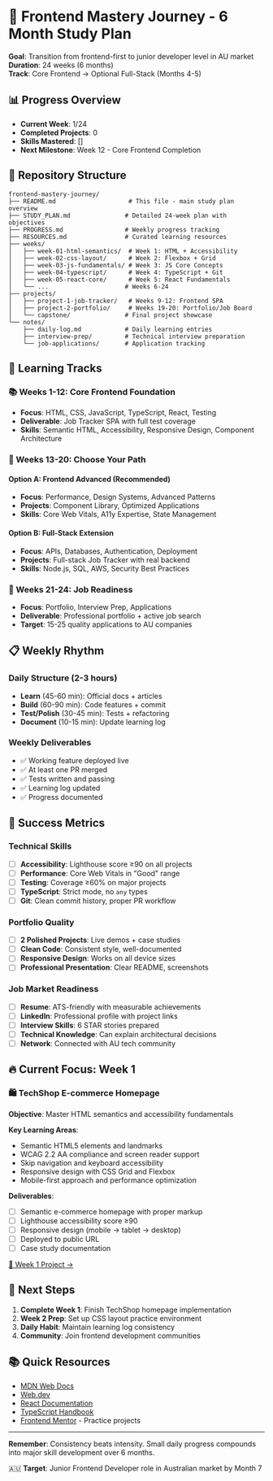 # 🚀 Frontend Mastery Journey - 6 Month Study Plan

**Goal**: Transition from frontend-first to junior developer level in AU market  
**Duration**: 24 weeks (6 months)  
**Track**: Core Frontend → Optional Full-Stack (Months 4-5)

## 📊 Progress Overview

- **Current Week**: 1/24
- **Completed Projects**: 0
- **Skills Mastered**: []
- **Next Milestone**: Week 12 - Core Frontend Completion

## 📁 Repository Structure

```
frontend-mastery-journey/
├── README.md                    # This file - main study plan overview
├── STUDY_PLAN.md               # Detailed 24-week plan with objectives
├── PROGRESS.md                 # Weekly progress tracking
├── RESOURCES.md                # Curated learning resources
├── weeks/
│   ├── week-01-html-semantics/  # Week 1: HTML + Accessibility
│   ├── week-02-css-layout/      # Week 2: Flexbox + Grid
│   ├── week-03-js-fundamentals/ # Week 3: JS Core Concepts
│   ├── week-04-typescript/      # Week 4: TypeScript + Git
│   ├── week-05-react-core/      # Week 5: React Fundamentals
│   └── ...                     # Weeks 6-24
├── projects/
│   ├── project-1-job-tracker/   # Weeks 9-12: Frontend SPA
│   ├── project-2-portfolio/     # Weeks 19-20: Portfolio/Job Board
│   └── capstone/               # Final project showcase
└── notes/
    ├── daily-log.md            # Daily learning entries
    ├── interview-prep/         # Technical interview preparation
    └── job-applications/       # Application tracking
```

## 🎯 Learning Tracks

### 📚 Weeks 1-12: Core Frontend Foundation
- **Focus**: HTML, CSS, JavaScript, TypeScript, React, Testing
- **Deliverable**: Job Tracker SPA with full test coverage
- **Skills**: Semantic HTML, Accessibility, Responsive Design, Component Architecture

### 🔀 Weeks 13-20: Choose Your Path

#### Option A: Frontend Advanced (Recommended)
- **Focus**: Performance, Design Systems, Advanced Patterns
- **Projects**: Component Library, Optimized Applications
- **Skills**: Core Web Vitals, A11y Expertise, State Management

#### Option B: Full-Stack Extension
- **Focus**: APIs, Databases, Authentication, Deployment
- **Projects**: Full-stack Job Tracker with real backend
- **Skills**: Node.js, SQL, AWS, Security Best Practices

### 🎯 Weeks 21-24: Job Readiness
- **Focus**: Portfolio, Interview Prep, Applications
- **Deliverable**: Professional portfolio + active job search
- **Target**: 15-25 quality applications to AU companies

## 📋 Weekly Rhythm

### Daily Structure (2-3 hours)
- **Learn** (45-60 min): Official docs + articles
- **Build** (60-90 min): Code features + commit
- **Test/Polish** (30-45 min): Tests + refactoring
- **Document** (10-15 min): Update learning log

### Weekly Deliverables
- ✅ Working feature deployed live
- ✅ At least one PR merged
- ✅ Tests written and passing
- ✅ Learning log updated
- ✅ Progress documented

## 🌟 Success Metrics

### Technical Skills
- [ ] **Accessibility**: Lighthouse score ≥90 on all projects
- [ ] **Performance**: Core Web Vitals in "Good" range
- [ ] **Testing**: Coverage ≥60% on major projects
- [ ] **TypeScript**: Strict mode, no `any` types
- [ ] **Git**: Clean commit history, proper PR workflow

### Portfolio Quality
- [ ] **2 Polished Projects**: Live demos + case studies
- [ ] **Clean Code**: Consistent style, well-documented
- [ ] **Responsive Design**: Works on all device sizes
- [ ] **Professional Presentation**: Clear README, screenshots

### Job Market Readiness
- [ ] **Resume**: ATS-friendly with measurable achievements
- [ ] **LinkedIn**: Professional profile with project links
- [ ] **Interview Skills**: 6 STAR stories prepared
- [ ] **Technical Knowledge**: Can explain architectural decisions
- [ ] **Network**: Connected with AU tech community

## 🔥 Current Focus: Week 1

### 🛍️ TechShop E-commerce Homepage
**Objective**: Master HTML semantics and accessibility fundamentals

**Key Learning Areas**:
- Semantic HTML5 elements and landmarks
- WCAG 2.2 AA compliance and screen reader support
- Skip navigation and keyboard accessibility
- Responsive design with CSS Grid and Flexbox
- Mobile-first approach and performance optimization

**Deliverables**:
- [ ] Semantic e-commerce homepage with proper markup
- [ ] Lighthouse accessibility score ≥90
- [ ] Responsive design (mobile → tablet → desktop)
- [ ] Deployed to public URL
- [ ] Case study documentation

[📂 Week 1 Project →](./weeks/week-01-html-semantics/)

## 🎯 Next Steps

1. **Complete Week 1**: Finish TechShop homepage implementation
2. **Week 2 Prep**: Set up CSS layout practice environment
3. **Daily Habit**: Maintain learning log consistency
4. **Community**: Join frontend development communities

## 📚 Quick Resources

- [MDN Web Docs](https://developer.mozilla.org/)
- [Web.dev](https://web.dev/)
- [React Documentation](https://react.dev/)
- [TypeScript Handbook](https://www.typescriptlang.org/docs/)
- [Frontend Mentor](https://www.frontendmentor.io/) - Practice projects

---

**Remember**: Consistency beats intensity. Small daily progress compounds into major skill development over 6 months.

🇦🇺 **Target**: Junior Frontend Developer role in Australian market by Month 7